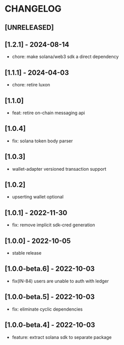 # CHANGELOG

## [UNRELEASED]

## [1.2.1] - 2024-08-14

- chore: make solana/web3 sdk a direct dependency

## [1.1.1] - 2024-04-03

- chore: retire luxon

## [1.1.0]

- feat: retire on-chain messaging api

## [1.0.4]

- fix: solana token body parser

## [1.0.3]

- wallet-adapter versioned transaction support

## [1.0.2]

- upserting wallet optional

## [1.0.1] - 2022-11-30

- fix: remove implicit sdk-cred generation

## [1.0.0] - 2022-10-05

- stable release

## [1.0.0-beta.6] - 2022-10-03

- fix(IN-84) users are unable to auth with ledger

## [1.0.0-beta.5] - 2022-10-03

- fix: eliminate cyclic dependencies

## [1.0.0-beta.4] - 2022-10-03

- feature: extract solana sdk to separate package
